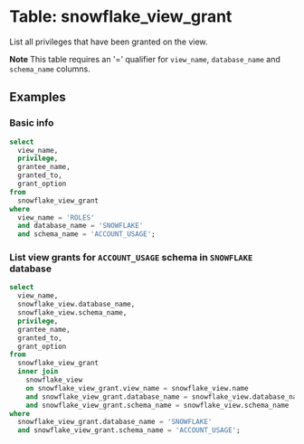 # Table: snowflake_view_grant

List all privileges that have been granted on the view.

**Note** This table requires an '=' qualifier for `view_name`, `database_name` and `schema_name` columns.

## Examples

### Basic info

```sql
select
  view_name,
  privilege,
  grantee_name,
  granted_to,
  grant_option
from
  snowflake_view_grant
where
  view_name = 'ROLES'
  and database_name = 'SNOWFLAKE'
  and schema_name = 'ACCOUNT_USAGE';
```

### List view grants for `ACCOUNT_USAGE` schema in `SNOWFLAKE` database

```sql
select
  view_name,
  snowflake_view.database_name,
  snowflake_view.schema_name,
  privilege,
  grantee_name,
  granted_to,
  grant_option
from
  snowflake_view_grant
  inner join
    snowflake_view
    on snowflake_view_grant.view_name = snowflake_view.name
    and snowflake_view_grant.database_name = snowflake_view.database_name
    and snowflake_view_grant.schema_name = snowflake_view.schema_name
where
  snowflake_view_grant.database_name = 'SNOWFLAKE'
  and snowflake_view_grant.schema_name = 'ACCOUNT_USAGE';
```
